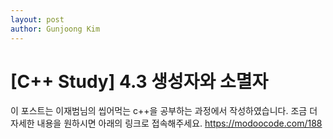 ```yaml
---
layout: post
author: Gunjoong Kim
---
```

# [C++ Study] 4.3 생성자와 소멸자
이 포스트는 이재범님의 씹어먹는 c++을 공부하는 과정에서 작성하였습니다. 조금 더 자세한 내용을 원하시면 아래의 링크로 접속해주세요.
https://modoocode.com/188

